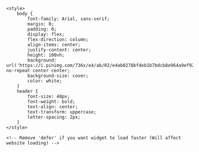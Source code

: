 <!DOCTYPE html>
<html lang="en">
<head>
    <meta charset="UTF-8">
    <meta name="viewport" content="width=device-width, initial-scale=1.0">
    
    <style>
        body {
            font-family: Arial, sans-serif;
            margin: 0;
            padding: 0;
            display: flex;
            flex-direction: column;
            align-items: center;
            justify-content: center;
            height: 100vh;
            background: url('https://i.pinimg.com/736x/e4/ab/02/e4ab0278bfdeb1b7bdcb8e964a9ef921.jpg') no-repeat center center;
            background-size: cover;
            color: white;
        }
        header {
            font-size: 48px;
            font-weight: bold;
            text-align: center;
            text-transform: uppercase;
            letter-spacing: 2px;
        }
    </style>
</head>
<body>
    <div style="width: 0; height: 0;" id="VG_OVERLAY_CONTAINER">
        <!-- Here is where TIXAE Agents renders the widget. -->
        <!-- Set render to 'full-width' then adjust the width and height to 500px (for example) to render the chatbot itself without the popup. -->
    </div>

    <!-- Remove 'defer' if you want widget to load faster (Will affect website loading) -->
    
<div style="width: 0; height: 0;" id="VG_OVERLAY_CONTAINER">
    <!-- Here is where TIXAE Agents renders the widget. -->
    <!-- Set render to 'full-width' then adjust the width and height to 500px (for example) to render the chatbot itself without the popup. -->
</div>

<!-- Remove 'defer' if you want widget to load faster (Will affect website loading) -->
<script defer>
    (function() {
        window.VG_CONFIG = {
            ID: "2thrnezcsbhwtjmu", // YOUR AGENT ID
            region: 'na', // YOUR ACCOUNT REGION 
            render: 'bottom-right', // can be 'full-width' or 'bottom-left' or 'bottom-right'
            // modalMode: true // Set this to 'true' to open the widget in modal mode
            stylesheets: [
                // Base TIXAE Agents CSS
                "https://vg-bunny-cdn.b-cdn.net/vg_live_build/styles.css",
                // Add your custom css stylesheets, Can also add relative URL ('/public/your-file.css)
            ],
            // THIS IS SUPPOSED TO BE CHANGED OR REMOVED.
            // user: {
            //     name: 'John Doe', // User's name
            //     email: 'johndoe@gmail.com', // User's email
            //     phone: '+1234567890', // User's phone number
            // }
            // Optional user data -- end
            // **
            // userID: 'USER_ID', // If you want to use your own user_id
            // autostart: true, // Whether to autostart the chatbot with the proactive message
        }
        var VG_SCRIPT = document.createElement("script");
        VG_SCRIPT.src = "https://vg-bunny-cdn.b-cdn.net/vg_live_build/vg_bundle.js";
        VG_SCRIPT.defer = true; // Remove 'defer' if you want widget to load faster (Will affect website loading)
        document.body.appendChild(VG_SCRIPT);
    })()
</script>
</body>
</html>
